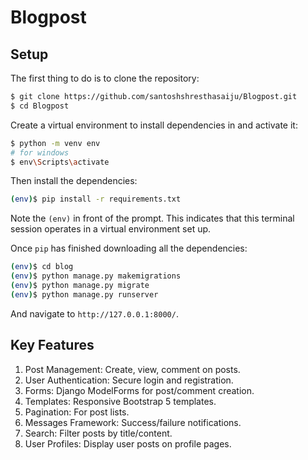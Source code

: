 # Blogpost

## Setup

The first thing to do is to clone the repository:

```sh
$ git clone https://github.com/santoshshresthasaiju/Blogpost.git 
$ cd Blogpost
```
Create a virtual environment to install dependencies in and activate it:

```sh
$ python -m venv env
# for windows 
$ env\Scripts\activate
```
Then install the dependencies:

```sh
(env)$ pip install -r requirements.txt
```
Note the `(env)` in front of the prompt. This indicates that this terminal session operates in a virtual environment set up.

Once `pip` has finished downloading all the dependencies:
```sh
(env)$ cd blog
(env)$ python manage.py makemigrations
(env)$ python manage.py migrate
(env)$ python manage.py runserver
```
And navigate to `http://127.0.0.1:8000/`.

## Key Features
1. Post Management: Create, view, comment on posts.
2. User Authentication: Secure login and registration.
3. Forms: Django ModelForms for post/comment creation.
4. Templates: Responsive Bootstrap 5 templates.
5. Pagination: For post lists.
6. Messages Framework: Success/failure notifications.
7. Search: Filter posts by title/content.
8. User Profiles: Display user posts on profile pages.